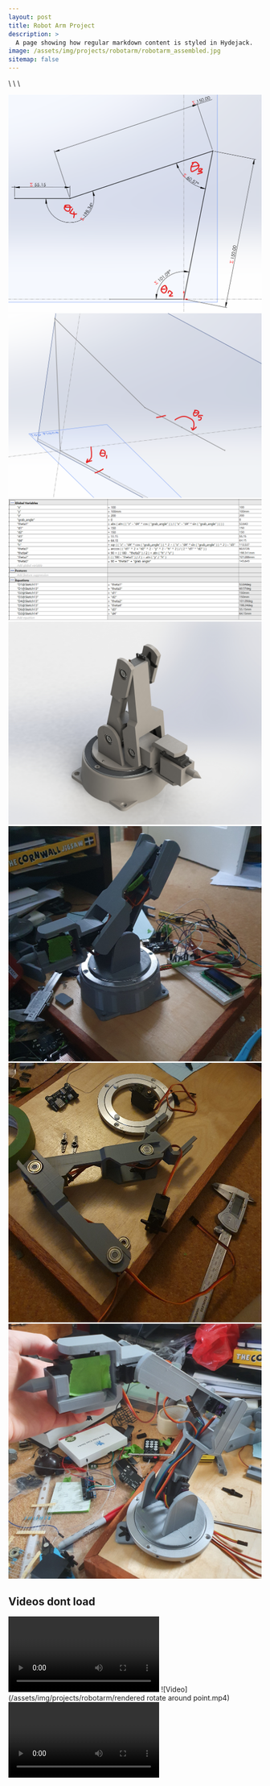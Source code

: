 ```yaml
---
layout: post
title: Robot Arm Project
description: >
  A page showing how regular markdown content is styled in Hydejack.
image: /assets/img/projects/robotarm/robotarm_assembled.jpg
sitemap: false
---
```

\\
\\
\\


![Screenshot](/assets/img/projects/robotarm/labels.png)
![Screenshot](/assets/img/projects/robotarm/labels2.png)
![Screenshot](/assets/img/projects/robotarm/eq.png)
![Screenshot](/assets/img/projects/robotarm/render_image.jpg)
![Screenshot](/assets/img/projects/robotarm/robotarm_assembled.jpg)
![Screenshot](/assets/img/projects/robotarm/robotarm_assembly1.jpg)
![Screenshot](/assets/img/projects/robotarm/robotarm_assembly2.jpg)


## Videos dont load
![Video](/assets/img/projects/robotarm/linear_motion.mp4)
![Video](/assets/img/projects/robotarm/rendered rotate around point.mp4)
![Video](/assets/img/projects/robotarm/rotate_around_point.mp4)

